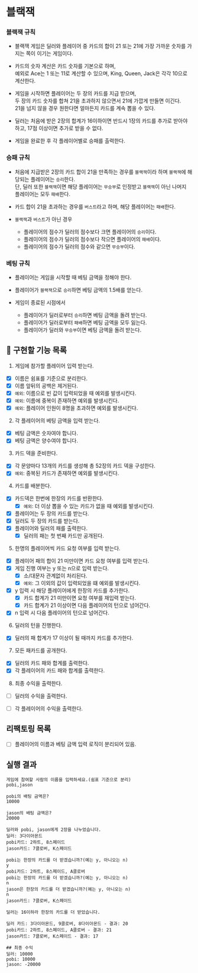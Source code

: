 # 블랙잭

### 블랙잭 규칙
- 블랙잭 게임은 딜러와 플레이어 중 카드의 합이 21 또는 21에 가장 가까운 숫자를 가지는 쪽이 이기는 게임이다.

- 카드의 숫자 계산은 카드 숫자를 기본으로 하며,  
  예외로 Ace는 1 또는 11로 계산할 수 있으며, King, Queen, Jack은 각각 10으로 계산한다.

- 게임을 시작하면 플레이어는 두 장의 카드를 지급 받으며,  
  두 장의 카드 숫자를 합쳐 21을 초과하지 않으면서 21에 가깝게 만들면 이긴다.  
  21을 넘지 않을 경우 원한다면 얼마든지 카드를 계속 뽑을 수 있다.  

- 딜러는 처음에 받은 2장의 합계가 16이하이면 반드시 1장의 카드를 추가로 받아야 하고, 17점 이상이면 추가로 받을 수 없다.

- 게임을 완료한 후 각 플레이어별로 승패를 출력한다.

### 승패 규칙

- 처음에 지급받은 2장의 카드 합이 21을 만족하는 경우를 `블랙잭`이라 하며 `블랙잭`에 해당되는 플레이어는 `승리`한다.  
  단, 딜러 또한 `블랙잭`이면 해당 플레이어는 `무승부`로 인정받고 `블랙잭`이 아닌 나머지 플레이어는 모두 `패배`한다.  

- 카드 합이 21을 초과하는 경우를 `버스트`라고 하며, 해당 플레이어는 `패배`한다.

- `블랙잭`과 `버스트`가 아닌 경우
  - 플레이어의 점수가 딜러의 점수보다 크면 플레이어의 `승리`이다.
  - 플레이어의 점수가 딜러의 점수보다 작으면 플레이어의 `패배`이다.
  - 플레이어의 점수가 딜러의 점수와 같으면 `무승부`이다.


### 베팅 규칙

- 플레이어는 게임을 시작할 때 베팅 금액을 정해야 한다.

- 플레이어가 `블랙잭`으로 `승리`하면 베팅 금액의 1.5배를 얻는다.

- 게임이 종료된 시점에서
  - 플레이어가 딜러로부터 `승리`하면 베팅 금액을 돌려 받는다.
  - 플레이어가 딜러로부터 `패배`하면 베팅 금액을 모두 잃는다.
  - 플레이어가 딜러와 `무승부`이면 베팅 금액을 돌려 받는다.


## 🔧 구현할 기능 목록
1. 게임에 참가할 플레이어 입력 받는다.
- [x] 이름은 쉼표를 기준으로 분리한다.
- [x] 이름 앞뒤의 공백은 제거된다.
- [x] `예외`: 이름으로 빈 값이 입력되었을 때 예외를 발생시킨다.
- [x] `예외`: 이름에 중복이 존재하면 예외를 발생시킨다.
- [x] `예외`: 플레이어 인원이 8명을 초과하면 예외를 발생시킨다.

2. 각 플레이어의 베팅 금액을 입력 받는다.
- [x] 베팅 금액은 숫자여야 합니다.
- [x] 베팅 금액은 양수여야 합니다.

3. 카드 덱을 준비한다.
- [x] 각 문양마다 13개의 카드를 생성해 총 52장의 카드 덱을 구성한다.
- [x] `예외`: 중복된 카드가 존재하면 예외를 발생시킨다.

4. 카드를 배분한다.
- [x] 카드덱은 한번에 한장의 카드를 반환한다.
  - [x] `예외`: 더 이상 뽑을 수 있는 카드가 없을 때 예외를 발생시킨다.
- [x] 플레이어는 두 장의 카드를 받는다.
- [x] 딜러도 두 장의 카드를 받는다.
- [x] 플레이어와 딜러의 패를 출력한다.
  - [x] 딜러의 패는 첫 번째 카드만 공개된다.
    
5. 한명의 플레이어씩 카드 요청 여부를 입력 받는다.
- [x] 플레이어 패의 합이 21 미만이면 카드 요청 여부를 입력 받는다.
- [x] 게임 진행 여부는 y 또는 n으로 입력 받는다.
  - [x] 소/대문자 관계없이 처리된다.
  - [x] `예외`: 그 이외의 값이 입력되었을 떄 예외를 발생시킨다.
- [x] y 입력 시 해당 플레이어에게 한장의 카드를 추가한다.
  - [x] 카드 합계가 21 미만이면 요청 여부를 재입력 받는다. 
  - [x] 카드 합계가 21 이상이면 다음 플레이어의 턴으로 넘어간다.
- [x] n 입력 시 다음 플레이어의 턴으로 넘어간다.

6. 딜러의 턴을 진행한다.
- [x] 딜러의 패 합계가 17 이상이 될 때까지 카드를 추가한다.
  
7. 모든 패카드를 공개한다.
- [x] 딜러의 카드 패와 합계를 출력한다.
- [x] 각 플레이어의 카드 패와 합계를 출력한다.

8. 최종 수익을 출력한다.
- [ ] 딜러의 수익을 출력한다.
- [ ] 각 플레이어의 수익을 출력한다.


## 리팩토링 목록
- [ ] 플레이어의 이름과 베팅 금액 입력 로직이 분리되어 있음.

## 실행 결과

```
게임에 참여할 사람의 이름을 입력하세요.(쉼표 기준으로 분리)
pobi,jason

pobi의 배팅 금액은?
10000

jason의 배팅 금액은?
20000

딜러와 pobi, jason에게 2장을 나누었습니다.
딜러: 3다이아몬드
pobi카드: 2하트, 8스페이드
jason카드: 7클로버, K스페이드

pobi는 한장의 카드를 더 받겠습니까?(예는 y, 아니오는 n)
y
pobi카드: 2하트, 8스페이드, A클로버
pobi는 한장의 카드를 더 받겠습니까?(예는 y, 아니오는 n)
n
jason은 한장의 카드를 더 받겠습니까?(예는 y, 아니오는 n)
n
jason카드: 7클로버, K스페이드

딜러는 16이하라 한장의 카드를 더 받았습니다.

딜러 카드: 3다이아몬드, 9클로버, 8다이아몬드 - 결과: 20
pobi카드: 2하트, 8스페이드, A클로버 - 결과: 21
jason카드: 7클로버, K스페이드 - 결과: 17

## 최종 수익
딜러: 10000
pobi: 10000 
jason: -20000
```
